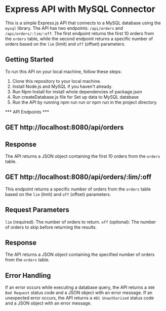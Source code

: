 
# Express API with MySQL Connector
This is a simple Express.js API that connects to a MySQL database using the `mysql` library. The API has two endpoints: `/api/orders` and `/api/orders/:lim/:off`. The first endpoint returns the first 10 orders from the `orders` table, while the second endpoint returns a specific number of orders based on the `lim` (limit) and `off` (offset) parameters.

 ## Getting Started 
To run this API on your local machine, follow these steps:

1. Clone this repository to your local machine.
2. Install Node.js and MySQL if you haven't already.
3. Run Npm Install for install whole dependencies of package.json
4. Run createDatabase.js file for Set up data to MySQL database
6. Run the API by running npm run run or npm run in the project directory.

*** API Endpoints ***

## GET http://localhost:8080/api/orders
## Response

The API returns a JSON object containing the first 10 orders from the `orders` table.

## GET http://localhost:8080/api/orders/:lim/:off

This endpoint returns a specific number of orders from the `orders` table based on the `lim` (limit) and `off` (offset) parameters.

## Request Parameters

`lim` (required): The number of orders to return.
`off` (optional): The number of orders to skip before returning the results.

## Response

The API returns a JSON object containing the specified number of orders from the `orders` table.

## Error Handling
If an error occurs while executing a database query, the API returns a `400 Bad Request` status code and a JSON object with an error message. If an unexpected error occurs, the API returns a `401 Unauthorized` status code and a JSON object with an error message.
